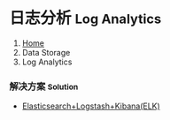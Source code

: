 # <span class="fa fa-file-text" aria-hidden="true"></span> 日志分析 <small>Log Analytics</small>

<ol class="breadcrumb"><li><a href="/">Home</a></li><li class="active">Data Storage</li><li class="active">Log Analytics</li></ol>

### 解决方案 <small>Solution</small>
* [Elasticsearch+Logstash+Kibana(ELK)](/data/log-analytics/elk/overview.md)

